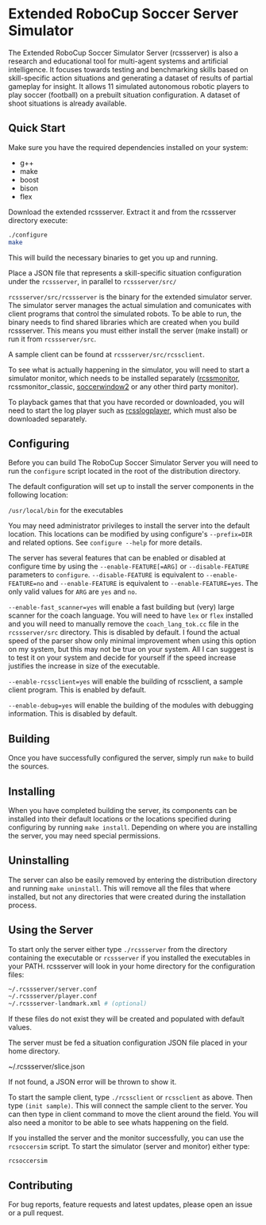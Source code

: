 # Extended RoboCup Soccer Server Simulator

The Extended RoboCup Soccer Simulator Server (rcssserver) is also a research and educational tool for multi-agent systems and artificial intelligence. It focuses towards testing and benchmarking skills based on skill-specific action situations and generating a dataset of results of partial gameplay for insight.
It allows 11 simulated autonomous robotic players to play soccer (football) on a prebuilt situation configuration. A dataset of shoot situations is already available.   

## Quick Start

Make sure you have the required dependencies installed on your system:

- g++
- make
- boost
- bison
- flex

Download the extended rcssserver. Extract it and from the rcssserver directory execute:

```bash
./configure
make
```

This will build the necessary binaries to get you up and running.


Place a JSON file that represents a skill-specific situation configuration under the `rcssserver`, in parallel to `rcssserver/src/`

`rcssserver/src/rcssserver` is the binary for the extended simulator server. The simulator
server manages the actual simulation and comunicates with client programs that
control the simulated robots.  To be able to run, the binary needs to find shared
libraries which are created when you build rcssserver.  This means you must either
install the server (make install) or run it from `rcssserver/src`.

A sample client can be found at `rcssserver/src/rcssclient`.

To see what is actually happening in the simulator, you will need to start a
simulator monitor, which needs to be installed separately ([rcssmonitor](https://github.com/rcsoccersim/rcssmonitor),
  rcssmonitor_classic, [soccerwindow2](https://osdn.net/projects/rctools/releases/p4886)
  or any other third party monitor).

To playback games that that you have recorded or downloaded, you will need to
start the log player such as [rcsslogplayer](https://github.com/rcsoccersim/rcsslogplayer),
which must also be downloaded separately.

## Configuring

Before you can build The RoboCup Soccer Simulator Server you will need to run
the `configure` script located in the root of the distribution directory.

The default configuration will set up to install the server components in the
following location:

`/usr/local/bin`        for the executables

You may need administrator privileges to install the server into the default
location.  This locations can be modified by using configure's `--prefix=DIR`
and related options.  See `configure --help` for more details.

The server has several features that can be enabled or disabled at configure time
by using the `--enable-FEATURE[=ARG]` or `--disable-FEATURE` parameters to
`configure`.  `--disable-FEATURE` is equivalent to `--enable-FEATURE=no` and
`--enable-FEATURE` is equivalent to `--enable-FEATURE=yes`.  The only valid values
for `ARG` are `yes` and `no`.

`--enable-fast_scanner=yes` will enable a fast building but (very) large
scanner for the coach language.  You will need to have `lex` or `flex` installed
and you will need to manually remove the `coach_lang_tok.cc` file in the
`rcssserver/src` directory. This is disabled by default. I found the actual
speed of the parser show only minimal improvement when using this option on my
system, but this may not be true on your system.  All I can suggest is to test it
on your system and decide for yourself if the speed increase justifies the
increase in size of the executable.

`--enable-rcssclient=yes` will enable the building of rcssclient, a sample
client program.  This is enabled by default.

`--enable-debug=yes` will enable the building of the modules with debugging
information.  This is disabled by default.


## Building

Once you have successfully configured the server, simply run `make` to build
the sources.

## Installing

When you have completed building the server, its components can be installed
into their default locations or the locations specified during configuring by
running `make install`.  Depending on where you are installing the
server, you may need special permissions.

## Uninstalling

The server can also be easily removed by entering the distribution directory and
running `make uninstall`.  This will remove all the files that where installed,
but not any directories that were created during the installation process.

## Using the Server

To start only the server either type `./rcssserver` from the directory 
containing the executable or `rcssserver` if you installed the executables 
in your PATH. rcssserver will look in your home directory for the configuration files:

```bash
~/.rcssserver/server.conf
~/.rcssserver/player.conf
~/.rcssserver-landmark.xml # (optional)
```

If these files do not exist they will be created and populated with default values.

The server must be fed a situation configuration JSON file placed in your home directory.

~/.rcssserver/slice.json

If not found, a JSON error will be thrown to show it. 

To start the sample client, type `./rcssclient` or `rcssclient` as above.  Then type 
`(init sample)`.  This will connect the sample client to the server.  You can then 
type in client command to move the client around the field. You will also need a 
monitor to be able to see whats happening on the field.

If you installed the server and the monitor successfully, you can use the
`rcsoccersim` script. To start the simulator (server and monitor) either type:

`rcsoccersim`


## Contributing

For bug reports, feature requests and latest updates, please open an issue or a pull request.

